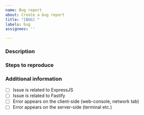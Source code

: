 ```yaml
---
name: Bug report
about: Create a bug report
title: "[BUG] "
labels: bug
assignees: ''

---
```


### Description
<!-- The better the description the faster the solution. -->

### Steps to reproduce
<!-- if the issue is not obvious you can describe steps to reproduce the issue here. If possible try to reference to a minimal non-working example e.g. a repository. For this you could fork this repository and change the demo-express or demo-fastify apps in that way they trigger your described bug. -->

### Additional information
<!-- Please fill in the additional information -->
- [ ] Issue is related to ExpressJS
- [ ] Issue is related to Fastify
- [ ] Error appears on the client-side (web-console, network tab)
- [ ] Error appears on the server-side (terminal etc.)
